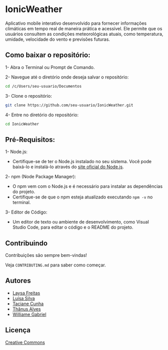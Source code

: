 
# IonicWeather

Aplicativo mobile interativo desenvolvido para fornecer informações climáticas em tempo real de maneira prática e acessível. Ele permite que os usuários consultem as condições meteorológicas atuais, como temperatura, umidade, velocidade do vento e previsões futuras.

## Como baixar o repositório:

1- Abra o Terminal ou Prompt de Comando.

2- Navegue até o diretório onde deseja salvar o repositório:

```bash
cd /c/Users/seu-usuario/Documentos
```

3- Clone o repositório:

```bash
git clone https://github.com/seu-usuario/IonicWeather.git
```

4- Entre no diretório do repositório:
```bash
cd IonicWeather
```

## Pré-Requisitos:

1- Node.js:
  - Certifique-se de ter o Node.js instalado no seu sistema. Você pode baixá-lo e instalá-lo através do [site oficial do Node.js](https://nodejs.org/pt).

2- npm (Node Package Manager):
  - O npm vem com o Node.js e é necessário para instalar as dependências do projeto.
  - Certifique-se de que o npm esteja atualizado executando   ``` npm -v ``` no terminal.

3- Editor de Código:
  - Um editor de texto ou ambiente de desenvolvimento, como Visual Studio Code, para editar o código e o README do projeto.


## Contribuindo

Contribuições são sempre bem-vindas!

Veja `CONTRIBUTING.md` para saber como começar.


## Autores

- [Laysa Freitas](https://github.com/laysafreitas)
- [Luísa Silva](https://github.com/luisadsilva)
- [Taciane Cunha](https://github.com/AnneEnFeu)
- [Thânus Alves](https://github.com/ThanusLorenzo)
- [Williame Gabriel](https://github.com/williamegabriel)


## Licença

[Creative Commons](https://creativecommons.org/publicdomain/zero/1.0/deed.en)


